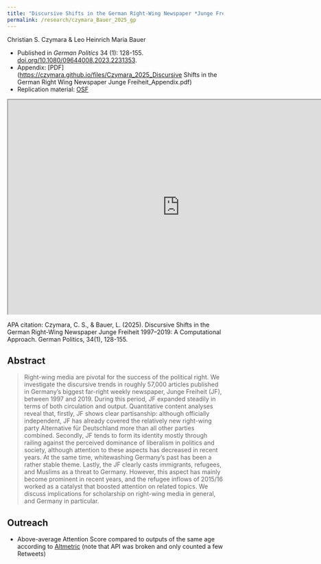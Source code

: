 ```yaml
---
title: "Discursive Shifts in the German Right-Wing Newspaper *Junge Freiheit* 1997-2019: A Computational Approach"
permalink: /research/czymara_Bauer_2025_gp
---
```

Christian S. Czymara & Leo Heinrich Maria Bauer

- Published in *German Politics* 34 (1): 128-155. [doi.org/10.1080/09644008.2023.2231353](https://doi.org/10.1080/09644008.2023.2231353).
- Appendix: [PDF](https://czymara.github.io/files/Czymara_2025_Discursive Shifts in the German Right Wing Newspaper Junge Freiheit_Appendix.pdf)
- Replication material:  [OSF](https://osf.io/v9e36/)

<iframe src="https://czymara.github.io/files/Czymara_2025_Discursive Shifts in the German Right Wing Newspaper Junge Freiheit.pdf" width="800" height="500"></iframe>

APA citation: Czymara, C. S., & Bauer, L. (2025). Discursive Shifts in the German Right-Wing Newspaper Junge Freiheit 1997–2019: A Computational Approach. German Politics, 34(1), 128-155.

Abstract
------
> Right-wing media are pivotal for the success of the political right. We investigate the discursive trends in roughly 57,000 articles published in Germany’s biggest far-right weekly newspaper, Junge Freiheit (JF), between 1997 and 2019. During this period, JF expanded steadily in terms of both circulation and output. Quantitative content analyses reveal that, firstly, JF shows clear partisanship: although officially independent, JF has already covered the relatively new right-wing party Alternative für Deutschland more than all other parties combined. Secondly, JF tends to form its identity mostly through railing against the perceived dominance of liberalism in politics and society, although attention to these aspects has decreased in recent years. At the same time, whitewashing Germany’s past has been a rather stable theme. Lastly, the JF clearly casts immigrants, refugees, and Muslims as a threat to Germany. However, this aspect has mainly become prominent in recent years, and the refugee inflows of 2015/16 worked as a catalyst that boosted attention on related topics. We discuss implications for scholarship on right-wing media in general, and Germany in particular.

Outreach
------
- Above-average Attention Score compared to outputs of the same age according to [Altmetric](https://routledge.altmetric.com/details/151979909) (note that API was broken and only counted a few Retweets)

